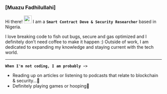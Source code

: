 ### [Muazu Fadhilullahi]

Hi there! <img src="https://emojis.slackmojis.com/emojis/images/1536351075/4594/blob-wave.gif" width="25"/> I am a **`Smart Contract Deve & Security Researcher`** based in Nigeria.

I love breaking code to fish out bugs, secure and gas optimized and I definitely don’t need coffee to make it happen :) 
Outside of work, I am dedicated to expanding my knowledge and staying current with the tech world.

---
 **`When I'm not coding, I am probably ->`**

- Reading up on articles or listening to podcasts that relate to blockchain & security...👾
- Definitely playing games or hooping🏀
